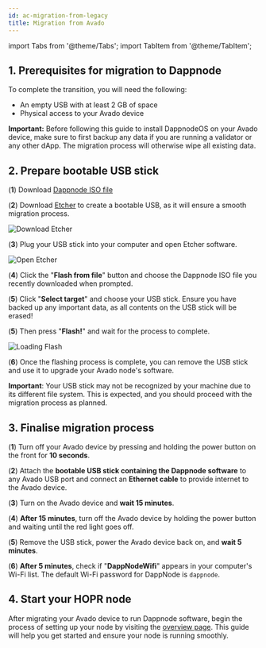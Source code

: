 ```yaml
---
id: ac-migration-from-legacy
title: Migration from Avado
---
```


import Tabs from '@theme/Tabs';
import TabItem from '@theme/TabItem';

## 1. Prerequisites for migration to Dappnode

To complete the transition, you will need the following:

- An empty USB with at least 2 GB of space
- Physical access to your Avado device

**Important:** Before following this guide to install DappnodeOS on your Avado device, make sure to first backup any data if you are running a validator or any other dApp. The migration process will otherwise wipe all existing data.

## 2. Prepare bootable USB stick
 
(**1**) Download [Dappnode ISO file](https://github.com/dappnode/DAppNode/releases/download/v0.2.94/DAppNode-v0.2.94-debian-bookworm-amd64-unattended.iso)

(**2**) Download [Etcher](https://etcher.balena.io/#download-etcher) to create a bootable USB, as it will ensure a smooth migration process.

![Download Etcher](/img/node/download-etcher.png)

(**3**) Plug your USB stick into your computer and open Etcher software.

![Open Etcher](/img/node/etcher-wizard-1.png)

(**4**) Click the "**Flash from file**" button and choose the Dappnode ISO file you recently downloaded when prompted.

(**5**) Click "**Select target**" and choose your USB stick. Ensure you have backed up any important data, as all contents on the USB stick will be erased!

(**5**) Then press "**Flash!**" and wait for the process to complete.

![Loading Flash](/img/node/etcher-wizard-2.png)

(**6**) Once the flashing process is complete, you can remove the USB stick and use it to upgrade your Avado node's software.

**Important**: Your USB stick may not be recognized by your machine due to its different file system. This is expected, and you should proceed with the migration process as planned.

## 3. Finalise migration process

(**1**) Turn off your Avado device by pressing and holding the power button on the front for **10 seconds**.

(**2**) Attach the **bootable USB stick containing the Dappnode software** to any Avado USB port and connect an **Ethernet cable** to provide internet to the Avado device.

(**3**) Turn on the Avado device and **wait 15 minutes**.

(**4**) **After 15 minutes**, turn off the Avado device by holding the power button and waiting until the red light goes off.

(**5**) Remove the USB stick, power the Avado device back on, and **wait 5 minutes**.

(**6**) **After 5 minutes**, check if "**DappNodeWifi**" appears in your computer's Wi-Fi list. The default Wi-Fi password for DappNode is `dappnode`.

## 4. Start your HOPR node

After migrating your Avado device to run Dappnode software, begin the process of setting up your node by visiting the [overview page](./run-a-node-overview#ready-to-run-your-node). This guide will help you get started and ensure your node is running smoothly.